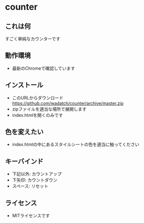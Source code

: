 # counter
## これは何
すごく単純なカウンターです

## 動作環境
* 最新のChromeで確認しています

## インストール
* このURLからダウンロード https://github.com/wadatch/counter/archive/master.zip
* zipファイルを適当な場所で展開します
* index.htmlを開くのみです

## 色を変えたい
* index.htmlの中にあるスタイルシートの色を適当に触ってください

## キーバインド
* 下記以外: カウントアップ
* 下矢印: カウントダウン
* スペース: リセット

## ライセンス
* MITライセンスです